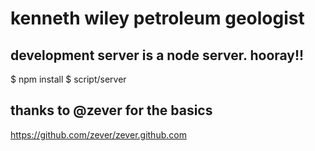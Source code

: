 # kenneth wiley petroleum geologist

## development server is a node server. hooray!!

  $ npm install
  $ script/server

## thanks to @zever for the basics

 https://github.com/zever/zever.github.com

